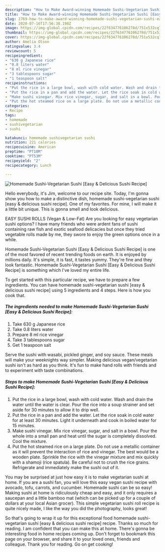 ```yaml
---
description: "How to Make Award-winning Homemade Sushi-Vegetarian Sushi [Easy &amp;amp; Delicious Sushi Recipe]"
title: "How to Make Award-winning Homemade Sushi-Vegetarian Sushi [Easy &amp;amp; Delicious Sushi Recipe]"
slug: 2769-how-to-make-award-winning-homemade-sushi-vegetarian-sushi-easy-and-amp-delicious-sushi-recipe
date: 2020-07-16T17:56:38.198Z
image: https://img-global.cpcdn.com/recipes/22f634776106278d/751x532cq70/homemade-sushi-vegetarian-sushi-easy-delicious-sushi-recipe-recipe-main-photo.jpg
thumbnail: https://img-global.cpcdn.com/recipes/22f634776106278d/751x532cq70/homemade-sushi-vegetarian-sushi-easy-delicious-sushi-recipe-recipe-main-photo.jpg
cover: https://img-global.cpcdn.com/recipes/22f634776106278d/751x532cq70/homemade-sushi-vegetarian-sushi-easy-delicious-sushi-recipe-recipe-main-photo.jpg
author: Amelia Olson
ratingvalue: 3.4
reviewcount: 5
recipeingredient:
- "630 g Japanese rice"
- "0.8 liters water"
- "8 ml rice vinegar"
- "3 tablespoons sugar"
- "1 teaspoon salt"
recipeinstructions:
- "Put the rice in a large bowl, wash with cold water. Wash and drain the water until the water is clear. Pour the rice into a soup strainer and set aside for 30 minutes to allow it to drip well."
- "Put the rice in a pan and add the water. Let the rice soak in cold water for at least 30 minutes. Light it underneath and cook in boiled water for 15 minutes."
- "Make sushi vinegar. Mix rice vinegar, sugar, and salt in a bowl. Pour the whole into a small pan and heat until the sugar is completely dissolved. Cool the mixture."
- "Put the hot steamed rice on a large plate. Do not use a metallic container as it will prevent the interaction of rice and vinegar. The best would be a wooden plate. Sprinkle the rice with the vinegar mixture and mix quickly with a shamoji (rice spatula). Be careful not to crush the rice grains. Refrigerate and immediately make the sushi out of it."
categories:
- Recipe
tags:
- homemade
- sushivegetarian
- sushi

katakunci: homemade sushivegetarian sushi 
nutrition: 221 calories
recipecuisine: American
preptime: "PT10M"
cooktime: "PT53M"
recipeyield: "2"
recipecategory: Lunch

---
```



![Homemade Sushi-Vegetarian Sushi [Easy &amp; Delicious Sushi Recipe]](https://img-global.cpcdn.com/recipes/22f634776106278d/751x532cq70/homemade-sushi-vegetarian-sushi-easy-delicious-sushi-recipe-recipe-main-photo.jpg)

Hello everybody, it's Jim, welcome to our recipe site. Today, I'm gonna show you how to make a distinctive dish, homemade sushi-vegetarian sushi [easy &amp; delicious sushi recipe]. One of my favorites. For mine, I will make it a little bit unique. This is gonna smell and look delicious.

EASY SUSHI ROLLS (Vegan &amp; Low-Fat) Are you looking for easy vegetarian sushi options? I have many friends who were ardent fans of sushi containing raw fish and exotic seafood delicacies but once they tried vegetable rolls made by me, they swore to enjoy the green options once in a while.

Homemade Sushi-Vegetarian Sushi [Easy &amp; Delicious Sushi Recipe] is one of the most favored of recent trending foods on earth. It is enjoyed by millions daily. It's simple, it is fast, it tastes yummy. They're fine and they look fantastic. Homemade Sushi-Vegetarian Sushi [Easy &amp; Delicious Sushi Recipe] is something which I've loved my entire life.


To get started with this particular recipe, we have to prepare a few ingredients. You can have homemade sushi-vegetarian sushi [easy &amp; delicious sushi recipe] using 5 ingredients and 4 steps. Here is how you cook that.

<!--inarticleads1-->

##### The ingredients needed to make Homemade Sushi-Vegetarian Sushi [Easy &amp; Delicious Sushi Recipe]:

1. Take 630 g Japanese rice
1. Take 0.8 liters water
1. Prepare 8 ml rice vinegar
1. Take 3 tablespoons sugar
1. Get 1 teaspoon salt


Serve the sushi with wasabi, pickled ginger, and soy sauce. These meals will make your weeknights way simpler. Making delicious vegan/vegetarian sushi isn&#39;t as hard as you think. It&#39;s fun to make hand rolls with friends and to experiment with taste combinations. 

<!--inarticleads2-->

##### Steps to make Homemade Sushi-Vegetarian Sushi [Easy &amp; Delicious Sushi Recipe]:

1. Put the rice in a large bowl, wash with cold water. Wash and drain the water until the water is clear. Pour the rice into a soup strainer and set aside for 30 minutes to allow it to drip well.
1. Put the rice in a pan and add the water. Let the rice soak in cold water for at least 30 minutes. Light it underneath and cook in boiled water for 15 minutes.
1. Make sushi vinegar. Mix rice vinegar, sugar, and salt in a bowl. Pour the whole into a small pan and heat until the sugar is completely dissolved. Cool the mixture.
1. Put the hot steamed rice on a large plate. Do not use a metallic container as it will prevent the interaction of rice and vinegar. The best would be a wooden plate. Sprinkle the rice with the vinegar mixture and mix quickly with a shamoji (rice spatula). Be careful not to crush the rice grains. Refrigerate and immediately make the sushi out of it.


You may be surprised at just how easy it is to make vegetarian sushi at home. If you are a sushi fan, you will love this easy vegan sushi recipe with avocado, tofu, carrots, and cucumber. Homemade sushi can be so easy! Making sushi at home is ridiculously cheap and easy, and it only requires a saucepan and a little bamboo mat (which can be picked up for a couple of dollars at your local Asian grocer). This simple vegetarian sushi roll recipe is quite nicely made, I like the way you did the photography, looks great! 

So that's going to wrap it up for this exceptional food homemade sushi-vegetarian sushi [easy &amp; delicious sushi recipe] recipe. Thanks so much for reading. I am confident that you can make this at home. There's gonna be interesting food in home recipes coming up. Don't forget to bookmark this page on your browser, and share it to your loved ones, friends and colleague. Thank you for reading. Go on get cooking!
